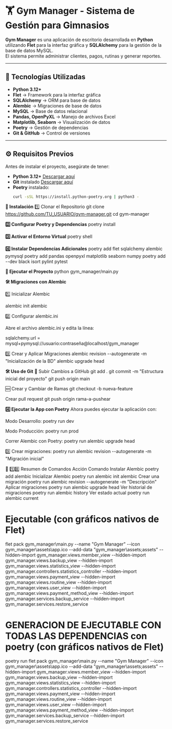 # 🏋️ Gym Manager - Sistema de Gestión para Gimnasios

**Gym Manager** es una aplicación de escritorio desarrollada en **Python** utilizando **Flet** para la interfaz gráfica y **SQLAlchemy** para la gestión de la base de datos MySQL.  
El sistema permite administrar clientes, pagos, rutinas y generar reportes.

---

## 📌 **Tecnologías Utilizadas**
- **Python 3.12+**
- **Flet** → Framework para la interfaz gráfica
- **SQLAlchemy** → ORM para base de datos
- **Alembic** → Migraciones de base de datos
- **MySQL** → Base de datos relacional
- **Pandas, OpenPyXL** → Manejo de archivos Excel
- **Matplotlib, Seaborn** → Visualización de datos
- **Poetry** → Gestión de dependencias
- **Git & GitHub** → Control de versiones

---

## ⚙️ **Requisitos Previos**
Antes de instalar el proyecto, asegúrate de tener:
- **Python 3.12+** [Descargar aquí](https://www.python.org/downloads/)
- **Git** instalado [Descargar aquí](https://git-scm.com/downloads)
- **Poetry** instalado:
  ```bash
  curl -sSL https://install.python-poetry.org | python3 -


**🚀 Instalación**
1️⃣ Clonar el Repositorio
git clone https://github.com/TU_USUARIO/gym-manager.git
cd gym-manager

**2️⃣ Configurar Poetry y Dependencias**
poetry install

**3️⃣ Activar el Entorno Virtual**
poetry shell

**4️⃣ Instalar Dependencias Adicionales**
poetry add flet sqlalchemy alembic pymysql
poetry add pandas openpyxl matplotlib seaborn numpy
poetry add --dev black isort pylint pytest


**🏃 Ejecutar el Proyecto**
python gym_manager/main.py


**🛠 Migraciones con Alembic**

1️⃣ Inicializar Alembic

alembic init alembic

2️⃣ Configurar alembic.ini

Abre el archivo alembic.ini y edita la línea:

sqlalchemy.url = mysql+pymysql://usuario:contraseña@localhost/gym_manager

3️⃣ Crear y Aplicar Migraciones
alembic revision --autogenerate -m "Inicialización de la BD"
alembic upgrade head

**🛠 Uso de Git**
📌 Subir Cambios a GitHub
git add .
git commit -m "Estructura inicial del proyecto"
git push origin main

🆕 Crear y Cambiar de Ramas
git checkout -b nueva-feature

Crear pull request
git push origin rama-a-pushear


**4️⃣ Ejecutar la App con Poetry**
Ahora puedes ejecutar la aplicación con:

Modo Desarrollo:
poetry run dev

Modo Producción:
poetry run prod

Correr Alembic con Poetry:
poetry run alembic upgrade head

3️⃣ Crear migraciones:
poetry run alembic revision --autogenerate -m "Migración inicial"


📌 1️⃣0️⃣ Resumen de Comandos
Acción	                        Comando
Instalar Alembic	            poetry add alembic
Inicializar Alembic	            poetry run alembic init alembic
Crear una migración	            poetry run alembic revision --autogenerate -m "Descripción"
Aplicar migraciones	            poetry run alembic upgrade head
Ver historial de migraciones	poetry run alembic history
Ver estado actual	            poetry run alembic current

# Ejecutable (con gráficos nativos de Flet)
flet pack gym_manager\main.py --name "Gym Manager" --icon gym_manager\assets\app.ico --add-data "gym_manager\assets;assets" --hidden-import gym_manager.views.member_view --hidden-import gym_manager.views.backup_view --hidden-import gym_manager.views.statistics_view --hidden-import gym_manager.controllers.statistics_controller --hidden-import gym_manager.views.payment_view --hidden-import gym_manager.views.routine_view --hidden-import gym_manager.views.user_view --hidden-import gym_manager.views.payment_method_view --hidden-import gym_manager.services.backup_service --hidden-import gym_manager.services.restore_service

# GENERACION DE EJECUTABLE CON TODAS LAS DEPENDENCIAS con poetry (con gráficos nativos de Flet)
poetry run flet pack gym_manager\main.py --name "Gym Manager" --icon gym_manager\assets\app.ico --add-data "gym_manager\assets;assets" --hidden-import gym_manager.views.member_view --hidden-import gym_manager.views.backup_view --hidden-import gym_manager.views.statistics_view --hidden-import gym_manager.controllers.statistics_controller --hidden-import gym_manager.views.payment_view --hidden-import gym_manager.views.routine_view --hidden-import gym_manager.views.user_view --hidden-import gym_manager.views.payment_method_view --hidden-import gym_manager.services.backup_service --hidden-import gym_manager.services.restore_service
